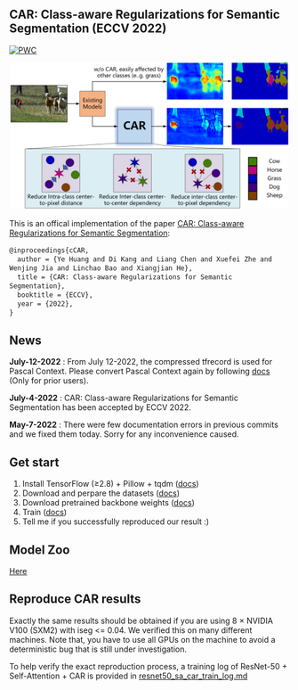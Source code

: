 ## CAR: Class-aware Regularizations for Semantic Segmentation (ECCV 2022)
	
[![PWC](https://img.shields.io/endpoint.svg?url=https://paperswithcode.com/badge/car-class-aware-regularizations-for-semantic-1/semantic-segmentation-on-pascal-context)](https://paperswithcode.com/sota/semantic-segmentation-on-pascal-context?p=car-class-aware-regularizations-for-semantic-1)


<p align="center">
    <img src="intro.png" width=500>
</p>

This is an offical implementation of the paper [CAR: Class-aware Regularizations for Semantic Segmentation](https://arxiv.org/pdf/2203.07160.pdf):

```
@inproceedings{cCAR,
  author = {Ye Huang and Di Kang and Liang Chen and Xuefei Zhe and Wenjing Jia and Linchao Bao and Xiangjian He},
  title = {CAR: Class-aware Regularizations for Semantic Segmentation},
  booktitle = {ECCV},
  year = {2022},
}
```

## News
<b>July-12-2022</b> : From July 12-2022, the compressed tfrecord is used for Pascal Context. Please convert Pascal Context again by following [docs](docs/perpare_dataset.md) (Only for prior users).

<b>July-4-2022</b> : CAR: Class-aware Regularizations for Semantic Segmentation has been accepted by ECCV 2022.

<b>May-7-2022</b> : There were few documentation errors in previous commits and we fixed them today. Sorry for any inconvenience caused.

## Get start

1. Install TensorFlow (≥2.8) + Pillow + tqdm ([docs](docs/install_tf28.md))
2. Download and perpare the datasets ([docs](docs/perpare_dataset.md))
3. Download pretrained backbone weights ([docs](docs/download.md))
4. Train ([docs](docs/train.md))
5. Tell me if you successfully reproduced our result :)

## Model Zoo

[Here](docs/modelzoo.md)

## Reproduce CAR results

Exactly the same results should be obtained if you are using 8 × NVIDIA V100 (SXM2) with iseg <= 0.04. We verified this on many different machines. Note that, you have to use all GPUs on the machine to avoid a deterministic bug that is still under investigation.

To help verify the exact reproduction process, a training log of ResNet-50 + Self-Attention + CAR is provided in [resnet50_sa_car_train_log.md](docs/resnet50_sa_car_train_log.md)



